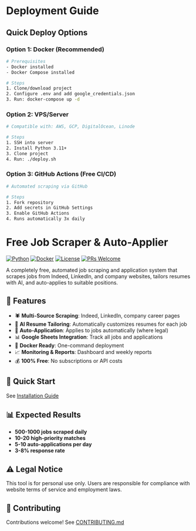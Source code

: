 # Deployment Guide

## Quick Deploy Options

### Option 1: Docker (Recommended)
```bash
# Prerequisites
- Docker installed
- Docker Compose installed

# Steps
1. Clone/download project
2. Configure .env and add google_credentials.json
3. Run: docker-compose up -d
```

### Option 2: VPS/Server
```bash
# Compatible with: AWS, GCP, DigitalOcean, Linode

# Steps
1. SSH into server
2. Install Python 3.11+
3. Clone project
4. Run: ./deploy.sh
```

### Option 3: GitHub Actions (Free CI/CD)
```bash
# Automated scraping via GitHub

# Steps
1. Fork repository
2. Add secrets in GitHub Settings
3. Enable GitHub Actions
4. Runs automatically 3x daily
```



# Free Job Scraper & Auto-Applier

[![Python](https://img.shields.io/badge/Python-3.11+-blue.svg)](https://www.python.org/)
[![Docker](https://img.shields.io/badge/Docker-Ready-2496ED.svg)](https://www.docker.com/)
[![License](https://img.shields.io/badge/License-MIT-green.svg)](LICENSE)
[![PRs Welcome](https://img.shields.io/badge/PRs-welcome-brightgreen.svg)](CONTRIBUTING.md)

A completely free, automated job scraping and application system that scrapes jobs from Indeed, LinkedIn, and company websites, tailors resumes with AI, and auto-applies to suitable positions.

## 🌟 Features

- 🕷️ **Multi-Source Scraping**: Indeed, LinkedIn, company career pages
- 📄 **AI Resume Tailoring**: Automatically customizes resumes for each job
- 🤖 **Auto-Application**: Applies to jobs automatically (where legal)
- 📊 **Google Sheets Integration**: Track all jobs and applications
- 🐳 **Docker Ready**: One-command deployment
- 📈 **Monitoring & Reports**: Dashboard and weekly reports
- 💰 **100% Free**: No subscriptions or API costs

## 🚀 Quick Start

See [Installation Guide](installation.md)

## 📊 Expected Results

- **500-1000 jobs scraped daily**
- **10-20 high-priority matches**
- **5-10 auto-applications per day**
- **3-8% response rate**

## ⚠️ Legal Notice

This tool is for personal use only. Users are responsible for compliance with website terms of service and employment laws.

## 🤝 Contributing

Contributions welcome! See [CONTRIBUTING.md](CONTRIBUTING.md)
